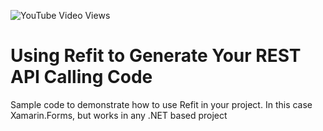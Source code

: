![YouTube Video Views](https://img.shields.io/youtube/views/AdugZFtstrk?style=social)

# Using Refit to Generate Your REST API Calling Code

Sample code to demonstrate how to use Refit in your project. In this case Xamarin.Forms, but works in any .NET based project
